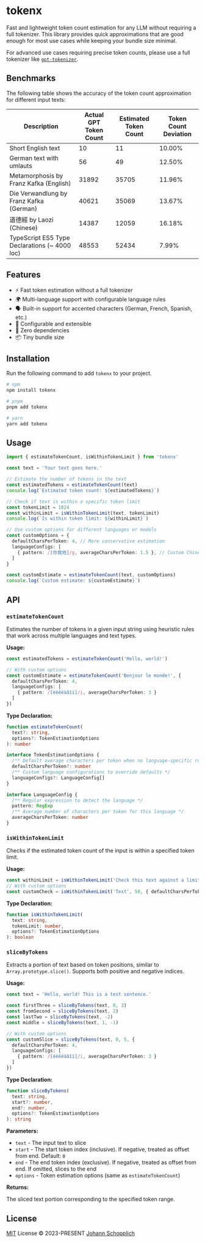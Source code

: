# tokenx

Fast and lightweight token count estimation for any LLM without requiring a full tokenizer. This library provides quick approximations that are good enough for most use cases while keeping your bundle size minimal.

For advanced use cases requiring precise token counts, please use a full tokenizer like [`gpt-tokenizer`](https://github.com/niieani/gpt-tokenizer).

## Benchmarks

The following table shows the accuracy of the token count approximation for different input texts:

<!-- START GENERATED TOKEN COUNT TABLE -->
| Description | Actual GPT Token Count | Estimated Token Count | Token Count Deviation |
| --- | --- | --- | --- |
| Short English text | 10 | 11 | 10.00% |
| German text with umlauts | 56 | 49 | 12.50% |
| Metamorphosis by Franz Kafka (English) | 31892 | 35705 | 11.96% |
| Die Verwandlung by Franz Kafka (German) | 40621 | 35069 | 13.67% |
| 道德經 by Laozi (Chinese) | 14387 | 12059 | 16.18% |
| TypeScript ES5 Type Declarations (~ 4000 loc) | 48553 | 52434 | 7.99% |
<!-- END GENERATED TOKEN COUNT TABLE -->

## Features

- ⚡ Fast token estimation without a full tokenizer
- 🌍 Multi-language support with configurable language rules
- 🗣️ Built-in support for accented characters (German, French, Spanish, etc.)
- 🔧 Configurable and extensible
- 🪽 Zero dependencies
- 📦 Tiny bundle size

## Installation

Run the following command to add `tokenx` to your project.

```bash
# npm
npm install tokenx

# pnpm
pnpm add tokenx

# yarn
yarn add tokenx
```

## Usage

```ts
import { estimateTokenCount, isWithinTokenLimit } from 'tokenx'

const text = 'Your text goes here.'

// Estimate the number of tokens in the text
const estimatedTokens = estimateTokenCount(text)
console.log(`Estimated token count: ${estimatedTokens}`)

// Check if text is within a specific token limit
const tokenLimit = 1024
const withinLimit = isWithinTokenLimit(text, tokenLimit)
console.log(`Is within token limit: ${withinLimit}`)

// Use custom options for different languages or models
const customOptions = {
  defaultCharsPerToken: 4, // More conservative estimation
  languageConfigs: [
    { pattern: /[你我他]/g, averageCharsPerToken: 1.5 }, // Custom Chinese rule
  ]
}

const customEstimate = estimateTokenCount(text, customOptions)
console.log(`Custom estimate: ${customEstimate}`)
```

## API

### `estimateTokenCount`

Estimates the number of tokens in a given input string using heuristic rules that work across multiple languages and text types.

**Usage:**

```ts
const estimatedTokens = estimateTokenCount('Hello, world!')

// With custom options
const customEstimate = estimateTokenCount('Bonjour le monde!', {
  defaultCharsPerToken: 4,
  languageConfigs: [
    { pattern: /[éèêëàâîï]/i, averageCharsPerToken: 3 }
  ]
})
```

**Type Declaration:**

```ts
function estimateTokenCount(
  text?: string,
  options?: TokenEstimationOptions
): number

interface TokenEstimationOptions {
  /** Default average characters per token when no language-specific rule applies */
  defaultCharsPerToken?: number
  /** Custom language configurations to override defaults */
  languageConfigs?: LanguageConfig[]
}

interface LanguageConfig {
  /** Regular expression to detect the language */
  pattern: RegExp
  /** Average number of characters per token for this language */
  averageCharsPerToken: number
}
```

### `isWithinTokenLimit`

Checks if the estimated token count of the input is within a specified token limit.

**Usage:**

```ts
const withinLimit = isWithinTokenLimit('Check this text against a limit', 100)
// With custom options
const customCheck = isWithinTokenLimit('Text', 50, { defaultCharsPerToken: 3 })
```

**Type Declaration:**

```ts
function isWithinTokenLimit(
  text: string,
  tokenLimit: number,
  options?: TokenEstimationOptions
): boolean
```

### `sliceByTokens`

Extracts a portion of text based on token positions, similar to `Array.prototype.slice()`. Supports both positive and negative indices.

**Usage:**

```ts
const text = 'Hello, world! This is a test sentence.'

const firstThree = sliceByTokens(text, 0, 3)
const fromSecond = sliceByTokens(text, 2)
const lastTwo = sliceByTokens(text, -2)
const middle = sliceByTokens(text, 1, -1)

// With custom options
const customSlice = sliceByTokens(text, 0, 5, {
  defaultCharsPerToken: 4,
  languageConfigs: [
    { pattern: /[éèêëàâîï]/i, averageCharsPerToken: 3 }
  ]
})
```

**Type Declaration:**

```ts
function sliceByTokens(
  text: string,
  start?: number,
  end?: number,
  options?: TokenEstimationOptions
): string
```

**Parameters:**

- `text` - The input text to slice
- `start` - The start token index (inclusive). If negative, treated as offset from end. Default: `0`
- `end` - The end token index (exclusive). If negative, treated as offset from end. If omitted, slices to the end
- `options` - Token estimation options (same as `estimateTokenCount`)

**Returns:**

The sliced text portion corresponding to the specified token range.

## License

[MIT](./LICENSE) License © 2023-PRESENT [Johann Schopplich](https://github.com/johannschopplich)
